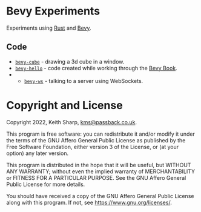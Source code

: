 # Bevy Experiments
Experiments using [Rust](https://www.rust-lang.org) and [Bevy](https://bevyengine.org).

## Code
+ [`bevy-cube`](https://github.com/keithsharp/bevy-experiments/tree/main/bevy-cube) - drawing a 3d cube in a window.
+ [`bevy-hello`](https://github.com/keithsharp/bevy-experiments/tree/main/bevy-hello) - code created while working through the [Bevy Book](https://bevyengine.org/learn/book/introduction/).
+ + [`bevy-ws`](https://github.com/keithsharp/bevy-experiments/tree/main/bevy-ws) - talking to a server using WebSockets.

# Copyright and License
Copyright 2022, Keith Sharp, kms@passback.co.uk.

This program is free software: you can redistribute it and/or modify it under the terms of the GNU Affero General Public License as published by the Free Software Foundation, either version 3 of the License, or (at your option) any later version.

This program is distributed in the hope that it will be useful, but WITHOUT ANY WARRANTY; without even the implied warranty of MERCHANTABILITY or FITNESS FOR A PARTICULAR PURPOSE.  See the GNU Affero General Public License for more details.

You should have received a copy of the GNU Affero General Public License along with this program.  If not, see <https://www.gnu.org/licenses/>.